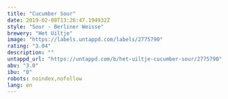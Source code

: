 ```yaml
---
title: "Cucumber Sour"
date: 2019-02-08T13:26:47.194932Z
style: "Sour - Berliner Weisse"
brewery: "Het Uiltje"
image: "https://labels.untappd.com/labels/2775790"
rating: "3.04"
description: ""
untappd_url: "https://untappd.com/b/het-uiltje-cucumber-sour/2775790"
abv: "3.0"
ibu: "0"
robots: noindex,nofollow
lang: en
---
```

